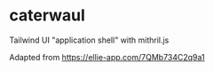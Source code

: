 # caterwaul
Tailwind UI "application shell" with mithril.js

Adapted from https://ellie-app.com/7QMb734C2q9a1
